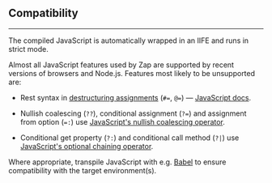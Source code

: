 ## Compatibility

---

The compiled JavaScript is automatically wrapped in an IIFE and runs in strict mode.

Almost all JavaScript features used by Zap are supported by recent versions of browsers and Node.js. Features most likely to be unsupported are:

* Rest syntax in [destructuring assignments](?Assignment#destructure-object) (`#=`, `@=`) &mdash; [JavaScript docs](https://developer.mozilla.org/en-US/docs/Web/JavaScript/Reference/Operators/Destructuring_assignment).

* Nullish coalescing (`??`), conditional assignment (`?=`) and assignment from option (`=:`) use [JavaScript's nullish coalescing operator](https://developer.mozilla.org/en-US/docs/Web/JavaScript/Reference/Operators/Nullish_coalescing_operator).

* Conditional get property (`?:`) and conditional call method (`?|`) use [JavaScript's optional chaining operator](https://developer.mozilla.org/en-US/docs/Web/JavaScript/Reference/Operators/Optional_chaining).

Where appropriate, transpile JavaScript with e.g. [Babel](https://babeljs.io/) to ensure compatibility with the target environment(s).